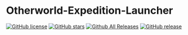 # Otherworld-Expedition-Launcher

[![GitHub license](https://img.shields.io/github/license/JDDKCN/KCN-GenshinServer)](https://github.com/JDDKCN/KCN-GenshinServer/blob/main/LICENSE)
[![GitHub stars](https://img.shields.io/github/stars/JDDKCN/KCN-GenshinServer)](https://github.com/JDDKCN/KCN-GenshinServer/stargazers)
[![Github All Releases](https://img.shields.io/github/downloads/JDDKCN/KCN-GenshinServer/total.svg)](https://github.com/JDDKCN/KCN-GenshinServer/releases)
[![GitHub release](https://img.shields.io/github/v/release/JDDKCN/KCN-GenshinServer)](https://github.com/JDDKCN/KCN-GenshinServer/releases/latest)
